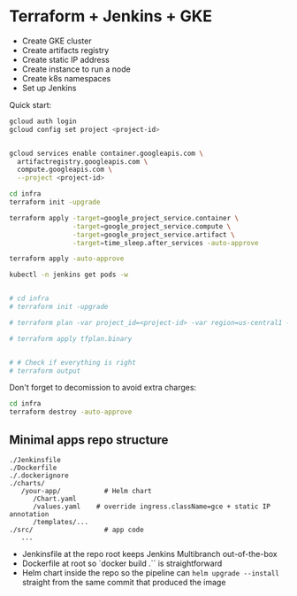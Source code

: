 # Terraform + Jenkins + GKE

- Create GKE cluster
- Create artifacts registry
- Create static IP address
- Create instance to run a node
- Create k8s namespaces
- Set up Jenkins


Quick start:
```bash
gcloud auth login
gcloud config set project <project-id>


gcloud services enable container.googleapis.com \
  artifactregistry.googleapis.com \
  compute.googleapis.com \
  --project <project-id>

cd infra
terraform init -upgrade

terraform apply -target=google_project_service.container \
                -target=google_project_service.compute \
                -target=google_project_service.artifact \
                -target=time_sleep.after_services -auto-approve

terraform apply -auto-approve

kubectl -n jenkins get pods -w


# cd infra
# terraform init -upgrade

# terraform plan -var project_id=<project-id> -var region=us-central1 -out=tfplan.binary

# terraform apply tfplan.binary


# # Check if everything is right
# terraform output

```

Don't forget to decomission to avoid extra charges:

```bash
cd infra
terraform destroy -auto-approve
```



## Minimal apps repo structure

```
./Jenkinsfile
./Dockerfile
./.dockerignore
./charts/
   /your-app/           # Helm chart
      /Chart.yaml
      /values.yaml    # override ingress.className=gce + static IP annotation 
      /templates/...
./src/                  # app code
   ...

```

- Jenkinsfile at the repo root keeps Jenkins Multibranch out-of-the-box
- Dockerfile at root so `docker build .`` is straightforward
- Helm chart inside the repo so the pipeline can `helm upgrade --install` straight from the same commit that produced the image

